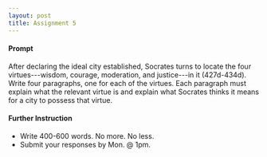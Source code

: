 ```yaml
---
layout: post
title: Assignment 5
---
```


#### Prompt ####

After declaring the ideal city established, Socrates turns to locate the four virtues---wisdom, courage, moderation, and justice---in it (427d-434d). Write four paragraphs, one for each of the virtues. Each paragraph must explain what the relevant virtue is and explain what Socrates thinks it means for a city to possess that virtue. 


#### Further Instruction ####
 
+ Write 400-600 words. No more. No less. 
+ Submit your responses by Mon. @ 1pm.